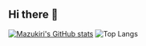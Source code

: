 ## Hi there 👋

<!--
**Mazukiri/mazukiri** is a ✨ _special_ ✨ repository because its `README.md` (this file) appears on your GitHub profile.

Here are some ideas to get you started:

- 🔭 I’m currently working on ...
- 🌱 I’m currently learning ...
- 👯 I’m looking to collaborate on ...
- 🤔 I’m looking for help with ...
- 💬 Ask me about ...
- 📫 How to reach me: ...
- 😄 Pronouns: ...
- ⚡ Fun fact: ...
-->

[![Mazukiri's GitHub stats](https://github-readme-stats.vercel.app/api?username=mazukiri&show_icons=true&theme=cobalt)](https://github.com/mazukiri/github-readme-stats)
![Top Langs](https://github-readme-stats.vercel.app/api/top-langs/?username=anuraghazra&hide_progress=true)
